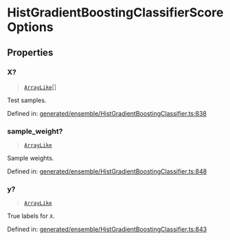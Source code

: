 # HistGradientBoostingClassifierScoreOptions

## Properties

### X?

> [`ArrayLike`](../types/ArrayLike.md)[]

Test samples.

Defined in:  [generated/ensemble/HistGradientBoostingClassifier.ts:838](https://github.com/transitive-bullshit/scikit-learn-ts/blob/b59c1ff/packages/sklearn/src/generated/ensemble/HistGradientBoostingClassifier.ts#L838)

### sample\_weight?

> [`ArrayLike`](../types/ArrayLike.md)

Sample weights.

Defined in:  [generated/ensemble/HistGradientBoostingClassifier.ts:848](https://github.com/transitive-bullshit/scikit-learn-ts/blob/b59c1ff/packages/sklearn/src/generated/ensemble/HistGradientBoostingClassifier.ts#L848)

### y?

> [`ArrayLike`](../types/ArrayLike.md)

True labels for `X`.

Defined in:  [generated/ensemble/HistGradientBoostingClassifier.ts:843](https://github.com/transitive-bullshit/scikit-learn-ts/blob/b59c1ff/packages/sklearn/src/generated/ensemble/HistGradientBoostingClassifier.ts#L843)
